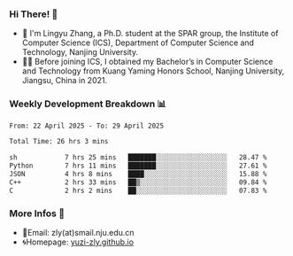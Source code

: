 ### Hi There! 👋 
- 🐳 I'm Lingyu Zhang, a Ph.D. student at the SPAR group, the Institute of Computer Science (ICS), Department of Computer Science and Technology, Nanjing University.
- 🧑‍🎓 Before joining ICS, I obtained my Bachelor’s in Computer Science and Technology from Kuang Yaming Honors School, Nanjing University, Jiangsu, China in 2021.

### Weekly Development Breakdown :bar_chart:

<!--START_SECTION:waka-->

```txt
From: 22 April 2025 - To: 29 April 2025

Total Time: 26 hrs 3 mins

sh            7 hrs 25 mins   ███████░░░░░░░░░░░░░░░░░░   28.47 %
Python        7 hrs 11 mins   ███████░░░░░░░░░░░░░░░░░░   27.61 %
JSON          4 hrs 8 mins    ████░░░░░░░░░░░░░░░░░░░░░   15.88 %
C++           2 hrs 33 mins   ██▒░░░░░░░░░░░░░░░░░░░░░░   09.84 %
C             2 hrs 2 mins    ██░░░░░░░░░░░░░░░░░░░░░░░   07.83 %
```

<!--END_SECTION:waka-->

<!--
### Github Contributions :octocat:

![](https://raw.githubusercontent.com/yuzi-zly/yuzi-zly/output/github-contribution-grid-snake.svg)              
-->

### More Infos 📖

- 📧Email: zly(at)smail.nju.edu.cn
- 🌀Homepage: [yuzi-zly.github.io](https://yuzi-zly.github.io/)
